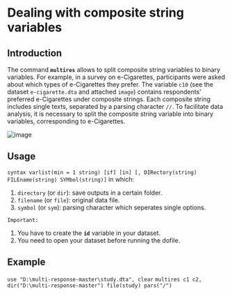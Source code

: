 # Dealing with composite string variables

## Introduction

The command **``multires``** allows to split composite string variables to binary variables. 
For example, in a survey on e-Cigarettes, participants were asked about which types of e-Cigarettes they prefer. The variable ``c10`` (see the dataset ``e-cigarette.dta`` and attached ``image``) contains respondents' preferred e-Cigarettes under composite strings. Each composite string includes single texts, separated by a parsing character ``//``. To facilitate data analysis, it is necessary to split the composite string variable into binary variables, corresponding to e-Cigarettes.

![image](https://user-images.githubusercontent.com/60907709/116918335-11260e80-ac50-11eb-9bf3-49606cd904a6.png "image")


## Usage
``syntax varlist(min = 1 string) [if] [in] [, DIRectory(string) FILEname(string) SYMbol(string)]`` in which:
1. ``directory`` (or ``dir``): save outputs in a certain folder.
2. ``filename`` (or ``file``): original data file.
3. ``symbol`` (or ``sym``): parsing character which seperates single options.

``Important:`` 
1. You have to create the **``id``** variable in your dataset.
2. You need to open your dataset before running the dofile.

## Example
``use "D:\multi-response-master\study.dta", clear``
``multires c1 c2, dir("D:\multi-response-master") file(study) pars("/")``


